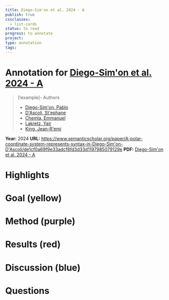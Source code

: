 ```yaml
---
title: Diego-Sim'on et al. 2024 - A
publish: true
cssclasses:
  - list-cards
status: to read
progress: to annotate
project:
type: annotation
tags:
---
```

# Annotation for [Diego-Sim'on et al. 2024 - A](Papers/References/Diego-Sim'on%20et%20al.%202024%20-%20A)

> [!example]- Authors
> - [Diego-Sim'on, Pablo](Diego-Sim'on%2C%20Pablo)
> - [D'Ascoli, St'ephane](D'Ascoli%2C%20St'ephane)
> - [Chemla, Emmanuel](Chemla%2C%20Emmanuel)
> - [Lakretz, Yair](Lakretz%2C%20Yair)
> - [King, Jean-R'emi](King%2C%20Jean-R'emi)

**Year:** 2024
**URL:** https://www.semanticscholar.org/paper/A-polar-coordinate-system-represents-syntax-in-Diego-Sim'on-D'Ascoli/de1cf0a69f9e33adcf8fd3d33d1197985079129e
**PDF:** [Diego-Sim'on et al. 2024 - A](Papers/PDFs/Diego-Sim'on%20et%20al.%202024%20-%20A%20polar%20coordinate%20system%20represents%20syntax%20in%20large%20language%20models.pdf)

# Highlights


# Goal (yellow)


# Method (purple)


# Results (red)


# Discussion (blue)


# Questions

